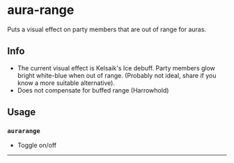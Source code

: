 # aura-range
Puts a visual effect on party members that are out of range for auras.

## Info
- The current visual effect is Kelsaik's Ice debuff. Party members glow bright white-blue when out of range. (Probably not ideal, share if you know a more suitable alternative).
- Does not compensate for buffed range (Harrowhold)

## Usage
### `aurarange`
- Toggle on/off

---
